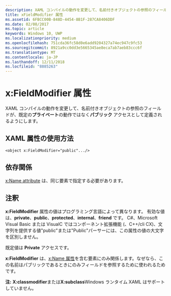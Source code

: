 ```yaml
---
description: XAML コンパイルの動作を変更して、名前付きオブジェクトの参照のフィールドが、既定のプライベートの動作ではなくパブリック アクセスとして定義されるようにします。
title: xFieldModifier 属性
ms.assetid: 6FBCC00B-848D-4454-8B1F-287CA8406DDF
ms.date: 02/08/2017
ms.topic: article
keywords: Windows 10, UWP
ms.localizationpriority: medium
ms.openlocfilehash: 751cda36fc58d0e6add9204327a74ec947c9fc53
ms.sourcegitcommit: 8921a9cc0dd3e5665345ae8eca7ab7aeb83ccc6f
ms.translationtype: MT
ms.contentlocale: ja-JP
ms.lasthandoff: 12/11/2018
ms.locfileid: "8885263"
---
```

# <a name="xfieldmodifier-attribute"></a>x:FieldModifier 属性


XAML コンパイルの動作を変更して、名前付きオブジェクトの参照のフィールドが、既定の**プライベート**の動作ではなく**パブリック** アクセスとして定義されるようにします。

## <a name="xaml-attribute-usage"></a>XAML 属性の使用方法

``` syntax
<object x:FieldModifier="public".../>
```

## <a name="dependencies"></a>依存関係

[x:Name attribute](x-name-attribute.md) は、同じ要素で指定する必要があります。

## <a name="remarks"></a>注釈

**x:FieldModifier** 属性の値はプログラミング言語によって異なります。 有効な値は、**private**、**public**、**protected**、**internal**、**friend** です。 C#、Microsoft Visual Basic または VisualC ではコンポーネント拡張機能 (、C++/cli CX)、文字列を提供する値"public"または"Public"パーサーには、この属性の値の大文字を区別しません。

既定値は **Private** アクセスです。

**x:FieldModifier** は、[x:Name 属性](x-name-attribute.md)を含む要素にのみ関係します。なぜなら、この名前はパブリックであるときにのみフィールドを参照するために使われるためです。

**注:** **X:classmodifier**または**X:subclass**Windows ランタイム XAML はサポートしていません。

